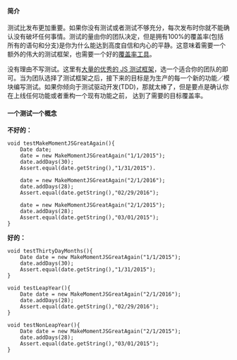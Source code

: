 #### 简介
测试比发布更加重要。如果你没有测试或者测试不够充分，每次发布时你就不能确认没有破坏任何事情。测试的量由你的团队决定，但是拥有100%的覆盖率(包括所有的语句和分支)是你为什么能达到高度自信和内心的平静。这意味着需要一个额外的伟大的测试框架，也需要一个好的[覆盖率工具](http://gotwarlost.github.io/istanbul/)。


没有理由不写测试。这里有[大量的优秀的 JS 测试框架](http://jstherightway.org/#testing-tools)，选一个适合你的团队的即可。当为团队选择了测试框架之后，接下来的目标是为生产的每一个新的功能／模块编写测试。如果你倾向于测试驱动开发(TDD)，那就太棒了，但是要点是确认你在上线任何功能或者重构一个现有功能之前， 达到了需要的目标覆盖率。


#### 一个测试一个概念
**不好的：**
```
void testMakeMomentJSGreatAgain(){
    Date date;
    date = new MakeMomentJSGreatAgain("1/1/2015");
    date.addDays(30);
    Assert.equal(date.getString(),"1/31/2015").

    date = new MakeMomentJSGreatAgain("2/1/2016");
    date.addDays(28);
    Assert.equal(date.getString(),"02/29/2016");

    date = new MakeMomentJSGreatAgain("2/1/2015");
    date.addDays(28);
    Assert.equal(date.getString(),"03/01/2015");
}
```


**好的：**
```
void testThirtyDayMonths(){
    Date date = new MakeMomentJSGreatAgain("1/1/2015");
    date.addDays(30);
    Assert.equal(date.getString(),"1/31/2015");
}

void testLeapYear(){
    Date date = new MakeMomentJSGreatAgain("2/1/2016");
    date.addDays(28);
    Assert.equal(date.getString(),"02/29/2016");
}

void testNonLeapYear(){
    Date date = new MakeMomentJSGreatAgain("2/1/2015");
    date.addDays(28);
    Assert.equal(date.getString(),"03/01/2015");
}
```